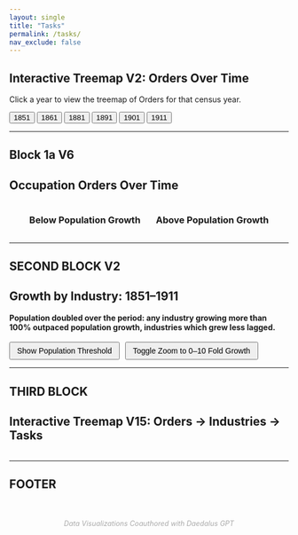 ```yaml
---
layout: single
title: "Tasks"
permalink: /tasks/
nav_exclude: false
---
```


<script src="https://d3js.org/d3.v7.min.js"></script>

<!-- 1. This section creates the heading and buttons for selecting the year -->
<h2>Interactive Treemap V2: Orders Over Time</h2>
<p>Click a year to view the treemap of Orders for that census year.</p>

<!-- 2. Year selection buttons - each one calls the loadYear(year) JavaScript function -->
<div style="margin-bottom: 1em;">
  <button onclick="loadYear(1851)">1851</button>
  <button onclick="loadYear(1861)">1861</button>
  <button onclick="loadYear(1881)">1881</button>
  <button onclick="loadYear(1891)">1891</button>
  <button onclick="loadYear(1901)">1901</button>
  <button onclick="loadYear(1911)">1911</button>
</div>

<!-- 3. This div is the container where the treemap SVG (scalable Vector Graphics) will be inserted -->
<div id="treemap-time"></div>

<!-- 4. This is the JavaScript code that creates and inserts the SVG treemap -->
<script>
  // 4a. Basic settings and setup
  const width = 960;
  const height = 600;
  const color = d3.scaleOrdinal([
  "#5C6BC0", "#42A5F5", "#26A69A", "#9CCC65", "#FFCA28",
  "#EF5350", "#AB47BC", "#8D6E63", "#78909C", "#FF7043",
  "#66BB6A", "#D4E157", "#FFA726", "#29B6F6", "#BDBDBD"
]);
  // Create and append the SVG canvas to the container div
  const svg = d3.select("#treemap-time")
    .append("svg")
    .attr("viewBox", [0, 0, width, height])
    .style("font-family", "sans-serif")
    .style("font-size", "14px");

  // 4b. Function to load a given year's data and render the treemap
  function loadYear(year) {
    console.log(`Loading year: ${year}`);

    // Load the relevant JSON file
    d3.json(`/assets/data/orders_${year}.json`).then(data => {
      // Create a hierarchy from the data
      const root = d3.hierarchy(data)
        .sum(d => d.size || 0)
        .sort((a, b) => b.value - a.value);

      // Compute the treemap layout
      d3.treemap()
        .size([width, height])
        .paddingInner(2)(root);

      // Clear previous nodes
      svg.selectAll("*").remove();

      // Create groups for each top-level node (Orders)
      const nodes = svg.selectAll("g")
        .data(root.children)
        .join("g")
        .attr("transform", d => `translate(${d.x0},${d.y0})`);

      // Draw rectangles
      nodes.append("rect")
        .attr("width", d => d.x1 - d.x0)
        .attr("height", d => d.y1 - d.y0)
        .attr("fill", d => color(d.data.name));

      // Add labels
      nodes.append("text")
        .attr("x", 4)
        .attr("y", 18)
        .text(d => d.data.name)
        .attr("fill", "white");
    }).catch(err => {
      console.error("Error loading JSON:", err);
    });
  }

  // 4c. Initial load when the page first loads
  document.addEventListener("DOMContentLoaded", function () {
    loadYear(1851); // Show 1851 data by default
  });
</script>

-------------------------------------------------------------------------------
Block 1a V6
--------------------------------------------------------------------------------


<!-- D3.js library -->
<script src="https://d3js.org/d3.v7.min.js"></script>

<h2> Occupation Orders Over Time</h2>

<div style="display: flex; gap: 2em; justify-content: center;">
  <div>
    <h3 style="text-align: center;">Below Population Growth</h3>
    <div id="below-growth"></div>
  </div>
  <div>
    <h3 style="text-align: center;">Above Population Growth</h3>
    <div id="above-growth"></div>
  </div>
</div>


<script>
document.addEventListener("DOMContentLoaded", function () {
  const width = 400;
  const height = 500;
  const margin = {top: 20, right: 20, bottom: 30, left: 150};

  d3.csv("/assets/data/Orders.csv", d3.autoType).then(data => {
    const belowGrowth = data
      .filter(d => d.fold_growth_1851_1911 < 2)
      .sort((a, b) => d3.descending(a.fold_growth_1851_1911, b.fold_growth_1851_1911));
    const aboveGrowth = data
      .filter(d => d.fold_growth_1851_1911 >= 2)
      .sort((a, b) => d3.descending(a.fold_growth_1851_1911, b.fold_growth_1851_1911));


    function drawBarChart(containerId, dataset) {
      const svg = d3.select(containerId)
        .append("svg")
        .attr("width", width)
        .attr("height", height)
        .append("g")
        .attr("transform", `translate(${margin.left},${margin.top})`);

      const x = d3.scaleLinear()
        .domain([0, d3.max(dataset, d => d.fold_growth_1851_1911)]).nice()
        .range([0, width - margin.left - margin.right]);

      const y = d3.scaleBand()
        .domain(dataset.map(d => d.order))
        .range([0, height - margin.top - margin.bottom])
        .padding(0.2);

      svg.append("g")
        .call(d3.axisLeft(y).tickSize(0))
        .selectAll("text")
        .style("font-size", "13px")
        .style("font-family", "sans-serif");

      svg.append("g")
        .attr("transform", `translate(0,${height - margin.top - margin.bottom})`)
        .call(d3.axisBottom(x).ticks(4))
        .selectAll("text")
        .style("font-size", "12px")
        .style("font-family", "sans-serif");

      const bars = svg.selectAll(".bar")
        .data(dataset)
        .join("rect")
        .attr("class", "bar")
        .attr("y", d => y(d.order))
        .attr("height", y.bandwidth())
        .attr("x", 0)
        .attr("width", d => x(d.fold_growth_1851_1911))
        .attr("fill", "#6BAED6");

      const tooltip = d3.select("body")
        .append("div")
        .style("position", "absolute")
        .style("background", "white")
        .style("border", "1px solid #ccc")
        .style("padding", "8px 12px")
        .style("border-radius", "5px")
        .style("pointer-events", "none")
        .style("font-size", "14px")
        .style("visibility", "hidden")
        .style("box-shadow", "0 2px 6px rgba(0,0,0,0.2)");

      bars.on("mouseover", function (event, d) {
          tooltip.style("visibility", "visible").text(`${d.order}: ${d.fold_growth_1851_1911.toFixed(2)}×`);
          d3.select(this).attr("fill", "#3182BD");
        })
        .on("mousemove", function (event) {
          tooltip
            .style("left", (event.pageX + 10) + "px")
            .style("top", (event.pageY - 20) + "px");
        })
        .on("mouseout", function () {
          tooltip.style("visibility", "hidden");
          d3.select(this).attr("fill", "#6BAED6");
        });
    }

    drawBarChart("#below-growth", belowGrowth);
    drawBarChart("#above-growth", aboveGrowth);
  });
});
</script>


-----------------------
SECOND BLOCK V2
---
<script src="https://d3js.org/d3.v7.min.js"></script>

<!-- 1. Headings and explanation -->
<h2>Growth by Industry: 1851–1911</h2>

<!-- 2. Container for the scatterplot -->
<div id="scatterplot"></div>

<!-- 3. Buttons below graph, side by side -->
<h4 style="margin-top: 1em;">
  Population doubled over the period: any industry growing more than 100% outpaced population growth, industries which grew less lagged.
</h4>

<div style="display: flex; gap: 10px; margin-top: 1em;">
  <button onclick="showThreshold()" style="padding: 6px 12px; font-size: 14px;">
    Show Population Threshold
  </button>

  <button onclick="toggleZoom()" style="padding: 6px 12px; font-size: 14px;">
    Toggle Zoom to 0–10 Fold Growth
  </button>
</div>

<!-- 4. Scatterplot Script -->
<script>
document.addEventListener("DOMContentLoaded", function () {
  const margin = {top: 20, right: 30, bottom: 50, left: 60};
  const width = 960 - margin.left - margin.right;
  const height = 500 - margin.top - margin.bottom;

  const svg = d3.select("#scatterplot")
    .append("svg")
    .attr("viewBox", [0, 0, width + margin.left + margin.right, height + margin.top + margin.bottom])
    .append("g")
    .attr("transform", `translate(${margin.left},${margin.top})`);

  const tooltip = d3.select("body")
    .append("div")
    .attr("class", "tooltip")
    .style("position", "absolute")
    .style("background", "white")
    .style("border", "1px solid #ccc")
    .style("padding", "8px 12px")
    .style("border-radius", "5px")
    .style("pointer-events", "none")
    .style("font-size", "15px")
    .style("font-weight", "bold")
    .style("visibility", "hidden")
    .style("box-shadow", "0 2px 6px rgba(0,0,0,0.2)");

  d3.csv("/assets/data/Industry.csv", d3.autoType).then(data => {
    // Clean data: remove rows with missing or invalid fold_growth
    data = data.filter(d => d.fold_growth != null && !isNaN(d.fold_growth));
   
    const x = d3.scaleLog()
      .domain(d3.extent(data, d => d.final_size).map(d => d > 0 ? d : 1)) // avoid log(0)
      .nice()
      .range([0, width]);

    const y = d3.scaleLinear()
      .domain(d3.extent(data, d => d.fold_growth)).nice()
      .range([height, 0]);

    // Save variables globally
    window._scatter_x = x;
    window._scatter_y = y;
    window._scatter_svg = svg;
    window._scatter_data = data;
    window._scatter_margin = margin;
    window._scatter_width = width;
    window._scatter_height = height;

    // Axes
    svg.append("g")
      .attr("transform", `translate(0,${height})`)
      .attr("class", "x-axis")
      .call(d3.axisBottom(x).ticks(10, "~s"));

    svg.append("g")
      .attr("class", "y-axis")
      .call(d3.axisLeft(y));

    // Axis Labels
    svg.append("text")
      .attr("x", width / 2)
      .attr("y", height + 40)
      .attr("text-anchor", "middle")
      .text("Log of Final Size of Industry");

    svg.append("text")
      .attr("transform", "rotate(-90)")
      .attr("x", -height / 2)
      .attr("y", -45)
      .attr("text-anchor", "middle")
      .text("Fold Increase (1851–1911)");

    // Hidden threshold line
    svg.append("line")
      .attr("class", "threshold-line")
      .attr("x1", 0)
      .attr("x2", width)
      .attr("y1", y(2))
      .attr("y2", y(2))
      .attr("stroke", "grey")
      .attr("stroke-width", 1.5)
      .attr("stroke-dasharray", "5,5")
      .style("visibility", "hidden");

    svg.append("text")
      .attr("class", "threshold-text")
      .attr("x", width - 10)
      .attr("y", y(2) - 6)
      .attr("text-anchor", "end")
      .style("fill", "grey")
      .style("font-size", "12px")
      .style("visibility", "hidden")
      .text("Population doubled");

    // Data Points
    svg.selectAll("circle")
      .data(data)
      .join("circle")
      .attr("cx", d => x(d.final_size))
      .attr("cy", d => y(d.fold_growth))
      .attr("r", 6)
      .attr("fill", "#6BAED6")
      .on("mouseover", function (event, d) {
        const label = (d.industry && d.industry !== "NaN") ? d.industry : `Occ ${d.occode}`;
        tooltip.style("visibility", "visible").text(label);
        d3.select(this).attr("stroke", "black").attr("stroke-width", 1.5);
      })
      .on("mousemove", function (event) {
        tooltip
          .style("left", (event.pageX + 10) + "px")
          .style("top", (event.pageY - 20) + "px");
      })
      .on("mouseout", function () {
        tooltip.style("visibility", "hidden");
        d3.select(this).attr("stroke", null);
      });
  });

  // Buttons
  window.showThreshold = function() {
    d3.selectAll(".threshold-line").style("visibility", "visible");
    d3.selectAll(".threshold-text").style("visibility", "visible");
  }

  let zoomed = false;
  window.toggleZoom = function() {
    const svg = window._scatter_svg;
    const y = window._scatter_y;
    const data = window._scatter_data;

    if (!zoomed) {
      y.domain([0, 10]);
      zoomed = true;
    } else {
      y.domain(d3.extent(data, d => d.fold_growth)).nice();
      zoomed = false;
    }

    svg.select(".y-axis")
      .transition()
      .duration(750)
      .call(d3.axisLeft(y));

    svg.selectAll("circle")
      .transition()
      .duration(750)
      .attr("cy", d => y(d.fold_growth));

    // 🛠️ Fix threshold line position too
    svg.selectAll(".threshold-line")
      .transition()
      .duration(750)
      .attr("y1", y(2))
      .attr("y2", y(2));

    svg.selectAll(".threshold-text")
      .transition()
      .duration(750)
      .attr("y", y(2) - 6);
  }

});
</script>



--------------------------------------------------------------------------------
THIRD BLOCK 
-------------------------------------------------------------------------------
<h2>Interactive Treemap V15: Orders → Industries → Tasks</h2>

<!-- Treemap container -->
<div id="treemap"></div>

<!-- Line chart title and container -->
<h3 id="line-title" style="margin-top: 2em;"></h3>
<div id="linechart"></div>

<script>
document.addEventListener("DOMContentLoaded", function () {
  const width = 960;
  const height = 600;
  const color = d3.scaleOrdinal(d3.schemeCategory10);

  const svg = d3.select("#treemap")
    .append("svg")
    .attr("viewBox", [0, 0, width, height])
    .style("font-family", "sans-serif")
    .style("font-size", "14px");

  const group = svg.append("g");

  Promise.all([
    d3.json("/assets/data/Tasks.json") // ✅ Only load treemap structure at start
  ]).then(([treemapData]) => {

    const fullRoot = d3.hierarchy(treemapData)
      .sum(d => d.size || 0)
      .sort((a, b) => b.value - a.value);

    d3.treemap()
      .size([width, height])
      .paddingInner(2)(fullRoot);

    draw(fullRoot);

    function draw(activeNode) {
      group.selectAll("*").remove();

      const level = activeNode.depth;
      const parent = activeNode.parent;
      const siblings = parent ? parent.children : fullRoot.children;

      const boxes = group.selectAll("g")
        .data(siblings)
        .join("g")
        .attr("transform", d => `translate(${d.x0},${d.y0})`)
        .style("cursor", d => d.children ? "pointer" : "default")
        .on("click", (event, d) => {
          event.stopPropagation();
          if (d.children) {
            draw(d);   // ✅ Drill deeper
          }
        });

      boxes.append("rect")
        .attr("width", d => d.x1 - d.x0)
        .attr("height", d => d.y1 - d.y0)
        .attr("fill", d => {
          if (d === activeNode) {
            const top = d.ancestors().slice(-2)[0]?.data.name || d.data.name;
            return color(top);
          }
          return level === 1 ? "#ddd" : "#aaa";
        })
        .attr("stroke", "#fff");

      boxes.append("text")
        .attr("x", 4)
        .attr("y", 18)
        .text(d => d.data.name)
        .attr("fill", d => d === activeNode ? "white" : "#444")
        .style("pointer-events", "none");

      if (activeNode.children) {
        const inner = group.append("g");

        inner.selectAll("g")
          .data(activeNode.children)
          .join("g")
          .attr("transform", d => `translate(${d.x0},${d.y0})`)
          .style("cursor", d => d.children ? "pointer" : "default")
          .on("click", (event, d) => {
            event.stopPropagation();
            if (d.children) {
              draw(d); // Drill deeper if children
            } else {
            let industryCode = d.parent.data.name;
            industryCode = industryCode.replace(/\s+/g, '_'); // 🛠 replace spaces with       underscores
            drawLineChartForIndustry(industryCode);  // ✅ Now loads Industry_5.2.csv
            }
          })
          .call(g => {
            g.append("rect")
              .attr("width", d => d.x1 - d.x0)
              .attr("height", d => d.y1 - d.y0)
              .attr("fill", () => color(activeNode.data.name))
              .attr("stroke", "#fff");

            g.append("text")
              .attr("x", 4)
              .attr("y", 18)
              .text(d => d.data.name)
              .attr("fill", "white")
              .style("font-size", "12px")
              .style("pointer-events", "none");
          });

        svg.on("click", () => {
          if (activeNode.parent) draw(activeNode.parent);
        });
      }
    }
  });

  function drawLineChartForIndustry(industryCode) {
  d3.select("#linechart").selectAll("*").remove();
  d3.select("#line-title").text(`Task Trends for Industry ${industryCode}`);

  const margin = { top: 20, right: 30, bottom: 40, left: 60 };
  const chartWidth = 600 - margin.left - margin.right;
  const chartHeight = 300 - margin.top - margin.bottom;

  const svg = d3.select("#linechart")
    .append("svg")
    .attr("width", chartWidth + margin.left + margin.right)
    .attr("height", chartHeight + margin.top + margin.bottom)
    .style("font-family", "sans-serif")
    .style("font-size", "12px")
    .append("g")
    .attr("transform", `translate(${margin.left},${margin.top})`);

  // ✅ Load CSV
  d3.csv(`/assets/data/${industryCode}.csv`, d3.autoType).then(data => {
    // ✅ Group by task
    const tasks = Array.from(d3.group(data, d => d.task), ([key, values]) => ({ task: key, values }));

    const allYears = d3.extent(data, d => d.year);
    const maxCount = d3.max(data, d => d.count);

    const x = d3.scaleLinear()
      .domain(allYears)
      .range([0, chartWidth]);

    const y = d3.scaleLinear()
      .domain([0, maxCount]).nice()
      .range([chartHeight, 0]);

    const color = d3.scaleOrdinal(d3.schemeCategory10)
      .domain(tasks.map(d => d.task));

    svg.append("g")
      .attr("transform", `translate(0,${chartHeight})`)
      .call(d3.axisBottom(x).tickFormat(d3.format("d")));

    svg.append("g")
      .call(d3.axisLeft(y));

    const line = d3.line()
      .x(d => x(d.year))
      .y(d => y(d.count));

    // ✅ Draw one path per task
    svg.selectAll(".line")
      .data(tasks)
      .join("path")
      .attr("fill", "none")
      .attr("stroke", d => color(d.task))
      .attr("stroke-width", 2)
      .attr("d", d => line(d.values));

    // ✅ Add dots
    tasks.forEach(task => {
      svg.selectAll(`.dot-${task.task.replace(/\s+/g, '-')}`)
        .data(task.values)
        .join("circle")
        .attr("cx", d => x(d.year))
        .attr("cy", d => y(d.count))
        .attr("r", 3)
        .attr("fill", color(task.task));
    });

  }).catch(error => {
    console.error("Failed to load CSV:", error);
    svg.append("text")
      .attr("x", chartWidth / 2)
      .attr("y", chartHeight / 2)
      .attr("text-anchor", "middle")
      .text("Failed to load data");
  });
}

</script>






--------------------------------------------------------------------------------
FOOTER
-------------------------------------------------------------------------------

<!-- Footer credit -->
<p style="text-align: center; margin-top: 4em; font-size: 0.9em; color: #aaa; font-style: italic;">
  Data Visualizations Coauthored with Daedalus GPT
</p>

